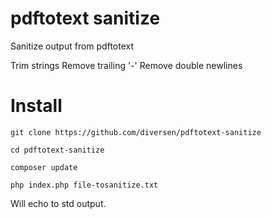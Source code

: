 # pdftotext sanitize

Sanitize output from pdftotext

Trim strings
Remove trailing '-'
Remove double newlines

# Install

    git clone https://github.com/diversen/pdftotext-sanitize

    cd pdftotext-sanitize

    composer update

    php index.php file-tosanitize.txt

Will echo to std output. 

